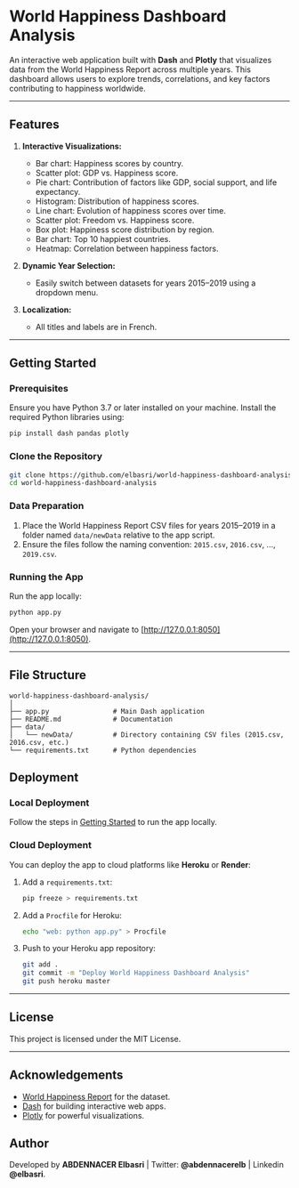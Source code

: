 
# World Happiness Dashboard Analysis

An interactive web application built with **Dash** and **Plotly** that visualizes data from the World Happiness Report across multiple years. This dashboard allows users to explore trends, correlations, and key factors contributing to happiness worldwide.

---

## Features

1. **Interactive Visualizations:**
   - Bar chart: Happiness scores by country.
   - Scatter plot: GDP vs. Happiness score.
   - Pie chart: Contribution of factors like GDP, social support, and life expectancy.
   - Histogram: Distribution of happiness scores.
   - Line chart: Evolution of happiness scores over time.
   - Scatter plot: Freedom vs. Happiness score.
   - Box plot: Happiness score distribution by region.
   - Bar chart: Top 10 happiest countries.
   - Heatmap: Correlation between happiness factors.

2. **Dynamic Year Selection:**
   - Easily switch between datasets for years 2015–2019 using a dropdown menu.

3. **Localization:**
   - All titles and labels are in French.

---

## Getting Started

### Prerequisites

Ensure you have Python 3.7 or later installed on your machine. Install the required Python libraries using:

```bash
pip install dash pandas plotly
```

### Clone the Repository

```bash
git clone https://github.com/elbasri/world-happiness-dashboard-analysis.git
cd world-happiness-dashboard-analysis
```

### Data Preparation

1. Place the World Happiness Report CSV files for years 2015–2019 in a folder named `data/newData` relative to the app script.
2. Ensure the files follow the naming convention: `2015.csv`, `2016.csv`, ..., `2019.csv`.

### Running the App

Run the app locally:

```bash
python app.py
```

Open your browser and navigate to [http://127.0.0.1:8050](http://127.0.0.1:8050).

---

## File Structure

```
world-happiness-dashboard-analysis/
│
├── app.py                # Main Dash application
├── README.md             # Documentation
├── data/
│   └── newData/          # Directory containing CSV files (2015.csv, 2016.csv, etc.)
└── requirements.txt      # Python dependencies
```


## Deployment

### Local Deployment

Follow the steps in [Getting Started](#getting-started) to run the app locally.

### Cloud Deployment

You can deploy the app to cloud platforms like **Heroku** or **Render**:

1. Add a `requirements.txt`:
   ```bash
   pip freeze > requirements.txt
   ```

2. Add a `Procfile` for Heroku:
   ```bash
   echo "web: python app.py" > Procfile
   ```

3. Push to your Heroku app repository:
   ```bash
   git add .
   git commit -m "Deploy World Happiness Dashboard Analysis"
   git push heroku master
   ```

---

## License

This project is licensed under the MIT License.

---

## Acknowledgements

- [World Happiness Report](https://www.kaggle.com/datasets/unsdsn/world-happiness) for the dataset.
- [Dash](https://dash.plotly.com/) for building interactive web apps.
- [Plotly](https://plotly.com/) for powerful visualizations.

## Author

Developed by **ABDENNACER Elbasri** | Twitter: **@abdennacerelb** | Linkedin **@elbasri**.